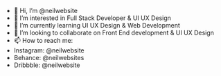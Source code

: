 - 👋 Hi, I’m @neilwebsite
- 👀 I’m interested in Full Stack Developer & UI UX Design
- 🌱 I’m currently learning UI UX Design & Web Development
- 💞️ I’m looking to collaborate on Front End development & UI UX Design
- 📫 How to reach me:
- Instagram: @neilwebsite
- Behance: @neilwebsites
- Dribbble: @neilwebsite

<!---
aerocod/aerocod is a ✨ special ✨ repository because its `README.md` (this file) appears on your GitHub profile.
You can click the Preview link to take a look at your changes.
--->
